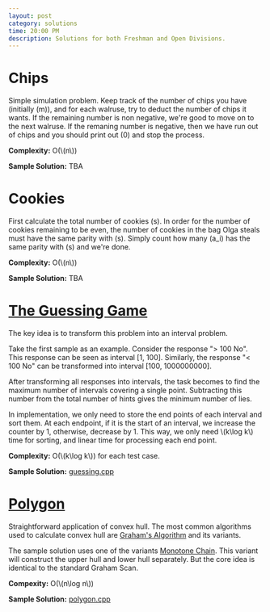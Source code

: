 ```yaml
---
layout: post
category: solutions
time: 20:00 PM
description: Solutions for both Freshman and Open Divisions.
---
```

# **Chips**
Simple simulation problem. Keep track of the number of chips you have (initially \(m\)), and 
for each walruse, try to deduct the number of chips it wants. If the remaining number is non negative, we're good
to move on to the next walruse. If the remaning number is negative, then we have run out of chips and 
you should print out \(0\) and stop the process.

**Complexity:** O(\\(n\\))

**Sample Solution:** TBA

# **Cookies**
First calculate the total number of cookies \(s\). In order for the number of cookies remaining to be
even, the number of cookies in the bag Olga steals must have the same parity with \(s\). 
Simply count how many \(a_i\) has the same parity with \(s\) and we're done.

**Complexity:** O(\\(n\\))

**Sample Solution:** TBA

# **[The Guessing Game](https://www.codechef.com/problems/A3)**
The key idea is to transform this problem into an interval problem. 

Take the first sample as an example.
Consider the response "> 100 No". This response can be seen as interval
[1, 100]. Similarly, the response "< 100 No" can be transformed into interval
[100, 1000000000]. 

After transforming all responses into intervals, the task
becomes to find the maximum number of intervals covering a single  point. 
Subtracting this number from the total number of hints
gives the minimum number of lies.

In implementation, we only need to store the end points of each interval and 
sort them. 
At each endpoint, if it is the start of an interval, we increase the
counter by 1, otherwise, decrease by 1. This way, we only need \\(k\log k\\)
time for sorting, and linear time for processing each end point.

**Complexity:** O(\\(k\log k\\)) for each test case.

**Sample Solution:** [guessing.cpp]

# **[Polygon](https://www.codechef.com/problems/CF224)** 
Straightforward application of convex hull. The most common algorithms used
to calculate convex hull are [Graham's Algorithm] and its variants. 

The sample solution uses one of the variants [Monotone Chain].
This variant will construct the upper hull and lower hull separately. But the
core idea is identical to the standard Graham Scan.

**Compexity:** O(\\(n\log n\\))

**Sample Solution:** [polygon.cpp]

[guessing.cpp]: /assets/ipl_solutions/season2/contest5/guessing.cpp
[polygon.cpp]: /assets/ipl_solutions/season2/contest5/polygon.cpp
[Graham's Algorithm]: https://en.wikipedia.org/wiki/Graham_scan
[Monotone Chain]: https://en.wikibooks.org/wiki/Algorithm_Implementation/Geometry/Convex_hull/Monotone_chain
